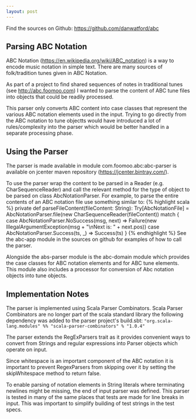 ```yaml
---
layout: post
---
```


Find the sources on Github: <https://github.com/danwatford/abc>

## Parsing ABC Notation

ABC Notation (<https://en.wikipedia.org/wiki/ABC_notation>) is a way to encode music notation in simple text. There are many sources of folk/tradition tunes given in ABC Notation.

As part of a project to find shared sequences of notes in traditional tunes (see <http://abc.foomoo.com>) I wanted to parse the content of ABC tune files into objects that could be readily processed.

This parser only converts ABC content into case classes that represent the various ABC notation elements used in the input. Trying to go directly from the ABC notation to tune objectts would have introduced a lot of rules/complexity into the parser which would be better handled in a separate processing phase.

## Using the Parser

The parser is made available in module com.foomoo.abc:abc-parser is available on jcenter maven repository (<https://jcenter.bintray.com/>).

To use the parser wrap the content to be parsed in a Reader (e.g. CharSequenceReader) and call the relevant method for the type of object to be parsed on class AbcNotationParser.
For example, to parse the entire contents of an ABC notation file use something similar to:
{% highlight scala %}
  private def parseFileContent(fileContent: String): Try[AbcNotationFile] =
    AbcNotationParser.file(new CharSequenceReader(fileContent)) match {
      case AbcNotationParser.NoSuccess(msg, next) =>
        Failure(new IllegalArgumentException(msg + "\nNext is: " + next.pos))
      case AbcNotationParser.Success(ts, _) =>
        Success(ts)
    }
{% endhighlight %}
See the abc-app module in the sources on github for examples of how to call the parser.

Alongside the abs-parser module is the abc-domain module which provides the case classes for ABC notation elements and for ABC tune elements. This module also includes a processor for conversion of Abc notation objects into tune objects.

## Implementation Notes

The parser is implemented using Scala Parser Combinators. Scala Parser Combinators are no longer part of the scala standard library the following dependency was added to the parser project's build.sbt:
  `"org.scala-lang.modules" %% "scala-parser-combinators" % "1.0.4"`
  
The parser extends the RegExParsers trait as it provides convenient ways to convert from Strings and regular expressions into Parser objects which operate on input.

Since whitespace is an important component of the ABC notation it is important to prevent RegexParsers from skipping over it by setting the skipWhitespace method to return false.

To enable parsing of notation elements in String literals where terminating newlines might be missing, the end of input parser was defined. This parser is tested in many of the same places that tests are made for line breaks in input.
This was important to simplify building of test strings in the test specs.


